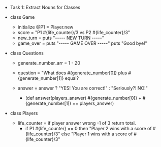 * Task 1: Extract Nouns for Classes

- class Game
  - initialize @P1 = Player.new
  - score = "P1 #{life_counter}/3 vs P2 #{life_counter}/3"
  - new_turn = puts "----- NEW TURN -----"
  - game_over = puts "----- GAME OVER -----" puts "Good bye!"


- class Questions
  - generate_number_arr = 1 - 20
  - question = "What does #{generate_number[0]} plus #{generate_number[1]} equal?

  - answer = answer ? "YES! You are correct!" : "Seriously?! NO!"
    - (def answer(players_answer) #{generate_number[0]} + #{generate_number[1]} == players_answer)


- class Players
  - life_counter = if player answer wrong -1 of 3 return total.
    - if P1 #{life_counter} == 0 then "Player 2 wins with a score of #{life_counter}/3"
      else "Player 1 wins with a score of #{life_counter}/3"